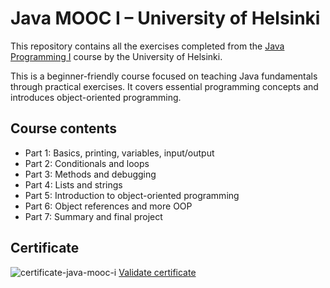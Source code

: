 # Java MOOC I – University of Helsinki

This repository contains all the exercises completed from the [Java Programming I](https://java-programming.mooc.fi/) course by the University of Helsinki. 

This is a beginner-friendly course focused on teaching Java fundamentals through practical exercises. It covers essential programming concepts and introduces object-oriented programming.

## Course contents

- Part 1: Basics, printing, variables, input/output
- Part 2: Conditionals and loops
- Part 3: Methods and debugging
- Part 4: Lists and strings
- Part 5: Introduction to object-oriented programming
- Part 6: Object references and more OOP
- Part 7: Summary and final project

## Certificate

![certificate-java-mooc-i](https://certificates.mooc.fi/api/certificate/image/e3xr53a1mnb)
[Validate certificate](https://certificates.mooc.fi/validate/e3xr53a1mnb)

